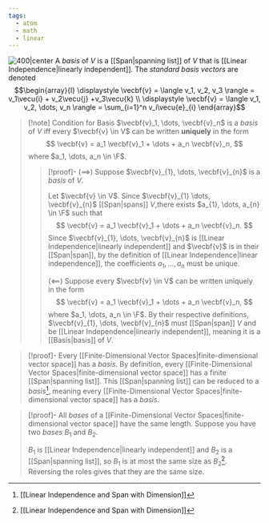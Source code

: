 ```yaml
---
tags:
  - atom
  - math
  - linear
---
```

![400|center](basis-vectors.excalidraw)
A *basis* of $V$ is a [[Span|spanning list]] of $V$ that is [[Linear Independence|linearly independent]]. The *standard basis vectors* are denoted
$$\begin{array}{l}
	\displaystyle \vecbf{v} = \langle v_1, v_2, v_3 \rangle = v_1\vecu{i} + v_2\vecu{j} +v_3\vecu{k} \\
	\displaystyle \vecbf{v} =  \langle v_1, v_2, \dots,  v_n \rangle = \sum_{i=1}^n v_i\vecu{e}_{i}
\end{array}$$

> [!note] Condition for Basis
> $\vecbf{v}_1, \dots, \vecbf{v}_n$ is a *basis* of $V$ iff every $\vecbf{v} \in V$ can be written **uniquely** in the form
> $$ \vecbf{v} = a_1 \vecbf{v}_1 + \dots + a_n \vecbf{v}_n, $$
> where $a_1, \dots, a_n \in \F$.
> > [!proof]-
> > ($\implies$)
> > Suppose $\vecbf{v}_{1}, \dots, \vecbf{v}_{n}$ is a *basis* of $V$.
> > 
> > Let $\vecbf{v} \in V$. Since $\vecbf{v}_{1} \dots, \vecbf{v}_{n}$ [[Span|spans]] $V$,there exists $a_{1}, \dots, a_{n} \in \F$ such that
> > $$ \vecbf{v} = a_1 \vecbf{v}_1 + \dots + a_n \vecbf{v}_n. $$
> > Since $\vecbf{v}_{1}, \dots, \vecbf{v}_{n}$ is [[Linear Independence|linearly independent]] and $\vecbf{v}$ is in their [[Span|span]], by the definition of [[Linear Independence|linear independence]], the coefficients $a_{1},\dots,a_{n}$ must be unique.
> > 
> > ($\impliedby$)
> > Suppose every $\vecbf{v} \in V$ can be written uniquely in the form
> > $$ \vecbf{v} = a_1 \vecbf{v}_1 + \dots + a_n \vecbf{v}_n, $$
> > where $a_1, \dots, a_n \in \F$. By their respective definitions, $\vecbf{v}_{1}, \dots, \vecbf{v}_{n}$ must [[Span|span]] $V$ and be [[Linear Independence|linearly independent]], meaning it is a [[Basis|basis]] of $V$.

> [!proof]- Every [[Finite-Dimensional Vector Spaces|finite-dimensional vector space]] has a *basis*.
> By definition, every [[Finite-Dimensional Vector Spaces|finite-dimensional vector space]] has a finite [[Span|spanning list]]. 
> This [[Span|spanning list]] can be reduced to a *basis*[^1], meaning every [[Finite-Dimensional Vector Spaces|finite-dimensional vector space]] has a *basis*.

> [!proof]- All *bases* of a [[Finite-Dimensional Vector Spaces|finite-dimensional vector space]] have the same length.
> Suppose you have two *bases* $B_1$ and $B_2$.
> 
> $B_1$ is [[Linear Independence|linearly independent]] and $B_2$ is a [[Span|spanning list]], so $B_1$ is at most the same size as $B_2$[^1]. Reversing the roles gives that they are the same size.

[^1]: [[Linear Independence and Span with Dimension]]